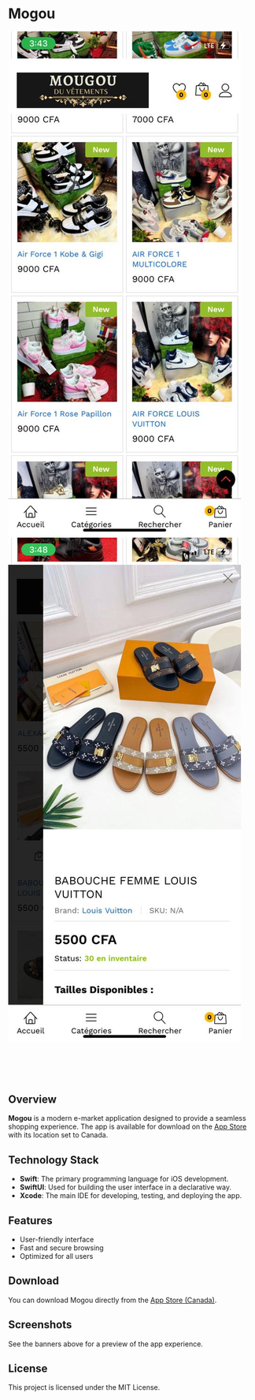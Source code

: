 # Mogou

![home](/assets/images/mougou_4.jpeg)![detail page](/assets/images/mougou_3.jpeg)

<div style="margin-bottom: 100px;"></div> <!-- Adjust pixel value -->



## Overview

**Mogou** is a modern e-market application designed to provide a seamless shopping experience. The app is available for download on the [App Store](https://apps.apple.com/ca/app/) with its location set to Canada.

## Technology Stack

- **Swift**: The primary programming language for iOS development.
- **SwiftUI**: Used for building the user interface in a declarative way.
- **Xcode**: The main IDE for developing, testing, and deploying the app.

## Features
- User-friendly interface
- Fast and secure browsing
- Optimized for all users

## Download

You can download Mogou directly from the [App Store (Canada)](https://apps.apple.com/ca/app/).

## Screenshots

See the banners above for a preview of the app experience.

## License

This project is licensed under the MIT License. 
